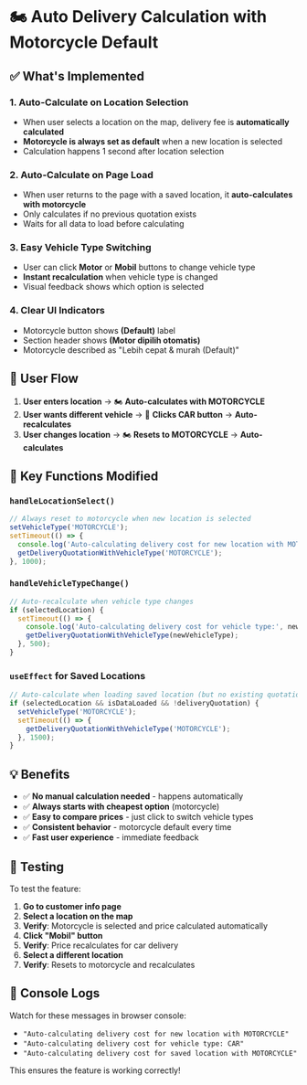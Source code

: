# 🏍️ Auto Delivery Calculation with Motorcycle Default

## ✅ What's Implemented

### 1. **Auto-Calculate on Location Selection**
- When user selects a location on the map, delivery fee is **automatically calculated**
- **Motorcycle is always set as default** when a new location is selected
- Calculation happens 1 second after location selection

### 2. **Auto-Calculate on Page Load**
- When user returns to the page with a saved location, it **auto-calculates with motorcycle**
- Only calculates if no previous quotation exists
- Waits for all data to load before calculating

### 3. **Easy Vehicle Type Switching**
- User can click **Motor** or **Mobil** buttons to change vehicle type
- **Instant recalculation** when vehicle type is changed
- Visual feedback shows which option is selected

### 4. **Clear UI Indicators**
- Motorcycle button shows **(Default)** label
- Section header shows **(Motor dipilih otomatis)**
- Motorcycle described as "Lebih cepat & murah (Default)"

## 🔄 User Flow

1. **User enters location** → 🏍️ **Auto-calculates with MOTORCYCLE**
2. **User wants different vehicle** → 🚗 **Clicks CAR button** → **Auto-recalculates**
3. **User changes location** → 🏍️ **Resets to MOTORCYCLE** → **Auto-calculates**

## 🎯 Key Functions Modified

### `handleLocationSelect()`
```javascript
// Always reset to motorcycle when new location is selected
setVehicleType('MOTORCYCLE');
setTimeout(() => {
  console.log('Auto-calculating delivery cost for new location with MOTORCYCLE');
  getDeliveryQuotationWithVehicleType('MOTORCYCLE');
}, 1000);
```

### `handleVehicleTypeChange()`
```javascript
// Auto-recalculate when vehicle type changes
if (selectedLocation) {
  setTimeout(() => {
    console.log('Auto-calculating delivery cost for vehicle type:', newVehicleType);
    getDeliveryQuotationWithVehicleType(newVehicleType);
  }, 500);
}
```

### `useEffect` for Saved Locations
```javascript
// Auto-calculate when loading saved location (but no existing quotation)
if (selectedLocation && isDataLoaded && !deliveryQuotation) {
  setVehicleType('MOTORCYCLE');
  setTimeout(() => {
    getDeliveryQuotationWithVehicleType('MOTORCYCLE');
  }, 1500);
}
```

## 💡 Benefits

- ✅ **No manual calculation needed** - happens automatically
- ✅ **Always starts with cheapest option** (motorcycle)
- ✅ **Easy to compare prices** - just click to switch vehicle types
- ✅ **Consistent behavior** - motorcycle default every time
- ✅ **Fast user experience** - immediate feedback

## 🧪 Testing

To test the feature:

1. **Go to customer info page**
2. **Select a location on the map**
3. **Verify**: Motorcycle is selected and price calculated automatically
4. **Click "Mobil" button**
5. **Verify**: Price recalculates for car delivery
6. **Select a different location**
7. **Verify**: Resets to motorcycle and recalculates

## 📱 Console Logs

Watch for these messages in browser console:
- `"Auto-calculating delivery cost for new location with MOTORCYCLE"`
- `"Auto-calculating delivery cost for vehicle type: CAR"`
- `"Auto-calculating delivery cost for saved location with MOTORCYCLE"`

This ensures the feature is working correctly! 